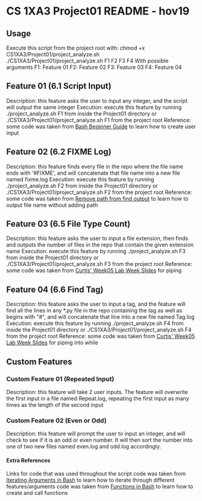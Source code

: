 # CS 1XA3 Project01 README - hov19
## Usage
Execute this script from the project root with:
	chmod +x CS1XA3/Project01/project_analyze.sh
	./CS1XA3/Project01/project_analyze.sh F1 F2 F3 F4
With possible arguments
	F1: Feature 01 
	F2: Feature 02 
	F3: Feature 03
	F4: Feature 04 
## Feature 01 (6.1 Script Input)
Description: this feature asks the user to input any integer, and the script will output the same integer
Execution: execute this feature by running ./project_analyze.sh F1 from inside the Project01 directory or ./CS1XA3/Project01/project_analyze.sh F1 from the project root
Reference: some code was taken from [Bash Beginner Guide](https://tldp.org/LDP/Bash-Beginners-Guide/html/sect_08_02.html) to learn how to create user input
## Feature 02 (6.2 FIXME Log)
Description: this feature finds every file in the repo where the file name ends with '#FIXME', and will concatenate that file name into a new file named fixme.log
Execution: execute this feature by running ./project_analyze.sh F2 from inside the Project01 directory or ./CS1XA3/Project01/project_analyze.sh F2 from the project root
Reference: some code was taken from [Remove path from find output](https://serverfault.com/questions/354403/remove-path-from-find-command-output) to learn how to output file name without adding path
## Feature 03 (6.5 File Type Count)
Description: this feature asks the user to input a file extension, then finds and outputs the number of files in the repo that contain the given extension name
Execution: execute this feature by running ./project_analyze.sh F3 from inside the Project01 directory or ./CS1XA3/Project01/project_analyze.sh F3 from the project root
Reference: some code was taken from [Curtis' Week05 Lab Week Slides](https://mac1xa3.ca/Slides/Week05/1XA3_Lab_Week05.html) for piping
## Feature 04 (6.6 Find Tag)
Description: this feature asks the user to input a tag, and the feature will find all the lines in any *.py file in the repo containing the tag as well as begins with "#", and will concatenate that line into a new file named Tag.log
Execution: execute this feature by running ./project_analyze.sh F4 from inside the Project01 directory or ./CS1XA3/Project01/project_analyze.sh F4 from the project root
Reference: some code was taken from [Curtis' Week05 Lab Week Slides](https://mac1xa3.ca/Slides/Week05/1XA3_Lab_Week05.html) for piping into while
## Custom Features
### Custom Feature 01 (Repeated Input)
Description: this feature will take 2 user inputs. The feature will overwrite the first input in a file named Repeat.log, repeating the first input as many times as the length of the second input
### Custom Feature 02 (Even or Odd)
Description: this feature will prompt the user to input an integer, and will check to see if it is an odd or even number. It will then sort the number into one of two new files named even.log and odd.log accordingly.
#### Extra References
Links for code that was used throughout the script
code was taken from [Iterating Arguments in Bash](https://stackoverflow.com/questions/255898/how-to-iterate-over-arguments-in-a-bash-script) to learn how to iterate through different features/arguments
code was taken from [Functions in Bash](https://ryanstutorials.net/bash-scripting-tutorial/bash-functions.php) to learn how to create and call functions
